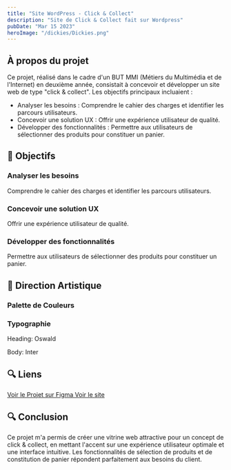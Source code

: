 ```yaml
---
title: "Site WordPress - Click & Collect"
description: "Site de Click & Collect fait sur Wordpress"
pubDate: "Mar 15 2023"
heroImage: "/dickies/Dickies.png"
---
```


<div class="bg-violet-900/20 p-8 rounded-xl border border-violet-300/30 mb-12 hover:bg-violet-900/30 transition-all duration-300 transform hover:-translate-y-1">
    <h2 class="text-2xl font-bold text-violet-300 mb-4 animate-fade-in">À propos du projet</h2>
    <p class="animate-slide-up text-violet-100">Ce projet, réalisé dans le cadre d'un BUT MMI (Métiers du Multimédia et de l'Internet) en deuxième année, consistait à concevoir et développer un site web de type "click & collect". Les objectifs principaux incluaient :</p>
    <ul class="list-disc list-inside text-violet-100">
        <li>Analyser les besoins : Comprendre le cahier des charges et identifier les parcours utilisateurs.</li>
        <li>Concevoir une solution UX : Offrir une expérience utilisateur de qualité.</li>
        <li>Développer des fonctionnalités : Permettre aux utilisateurs de sélectionner des produits pour constituer un panier.</li>
    </ul>
</div>

## 🎯 Objectifs

<div class="grid grid-cols-1 md:grid-cols-3 gap-4 sm:gap-6 my-6 sm:my-8">
    <div class="bg-violet-900/20 p-4 sm:p-6 rounded-xl border border-violet-300/30 hover:bg-violet-900/30 transition-all duration-300 transform hover:-translate-y-1 animate-fade-in-up delay-100">
        <h3 class="text-lg font-bold text-violet-300 mb-2">Analyser les besoins</h3>
        <p class="text-sm sm:text-base text-violet-100">Comprendre le cahier des charges et identifier les parcours utilisateurs.</p>
    </div>
    <div class="bg-violet-900/20 p-4 sm:p-6 rounded-xl border border-violet-300/30 hover:bg-violet-900/30 transition-all duration-300 transform hover:-translate-y-1 animate-fade-in-up delay-200">
        <h3 class="text-lg font-bold text-violet-300 mb-2">Concevoir une solution UX</h3>
        <p class="text-sm sm:text-base text-violet-100">Offrir une expérience utilisateur de qualité.</p>
    </div>
    <div class="bg-violet-900/20 p-4 sm:p-6 rounded-xl border border-violet-300/30 hover:bg-violet-900/30 transition-all duration-300 transform hover:-translate-y-1 animate-fade-in-up delay-300">
        <h3 class="text-lg font-bold text-violet-300 mb-2">Développer des fonctionnalités</h3>
        <p class="text-sm sm:text-base text-violet-100">Permettre aux utilisateurs de sélectionner des produits pour constituer un panier.</p>
    </div>
</div>

## 🎨 Direction Artistique

<div class="grid grid-cols-1 md:grid-cols-2 gap-4 sm:gap-6 my-6 sm:my-8">
    <div class="bg-violet-900/20 p-4 sm:p-6 rounded-xl border border-violet-300/30 hover:bg-violet-900/30 transition-all duration-300 transform hover:-translate-y-1 animate-fade-in-up">
        <h3 class="text-lg font-bold text-violet-300 mb-3 sm:mb-4">Palette de Couleurs</h3>
        <div class="flex flex-wrap gap-3 sm:gap-4 animate-slide-in-right">
            <div class="w-10 h-10 sm:w-12 sm:h-12 rounded-full bg-black hover:scale-110 transition-transform"></div>
            <div class="w-10 h-10 sm:w-12 sm:h-12 rounded-full bg-gray-600 hover:scale-110 transition-transform"></div>
            <div class="w-10 h-10 sm:w-12 sm:h-12 rounded-full bg-gray-50 hover:scale-110 transition-transform"></div>
            <div class="w-10 h-10 sm:w-12 sm:h-12 rounded-full bg-slate-600 hover:scale-110 transition-transform"></div>
            <div class="w-10 h-10 sm:w-12 sm:h-12 rounded-full bg-blue-800 hover:scale-110 transition-transform"></div>
            <div class="w-10 h-10 sm:w-12 sm:h-12 rounded-full bg-blue-500 hover:scale-110 transition-transform"></div>
            <div class="w-10 h-10 sm:w-12 sm:h-12 rounded-full bg-red-700 hover:scale-110 transition-transform"></div>
            <div class="w-10 h-10 sm:w-12 sm:h-12 rounded-full bg-red-500 hover:scale-110 transition-transform"></div>
            <div class="w-10 h-10 sm:w-12 sm:h-12 rounded-full bg-yellow-400 hover:scale-110 transition-transform"></div>
        </div>
    </div>
    <div class="bg-violet-900/20 p-4 sm:p-6 rounded-xl border border-violet-300/30 hover:bg-violet-900/30 transition-all duration-300 transform hover:-translate-y-1 animate-fade-in-up delay-100">
        <h3 class="text-lg font-bold text-violet-300 mb-3 sm:mb-4">Typographie</h3>
        <p class="font-bold text-violet-100">Heading: Oswald</p>
        <p class="text-violet-100">Body: Inter</p>
    </div>
</div>

## 🔍 Liens

<div class="py-5">
    <a href="https://www.figma.com/design/8bb4GV6U1kEk4vIk8iSJk8/Lauriere_Joseph_Vibien?node-id=0-1&t=8xBuOoS2qwpOA55u-1" target="_blank"
       class="inline-flex items-center px-6 py-3 bg-violet-500/30 hover:bg-violet-500/40 text-violet-200 rounded-lg transition-all duration-300 hover:-translate-y-0.5">
        Voir le Projet sur Figma
    </a>
     <a href="https://www.o-joseph.mmi-limoges.fr/wordpress_acom/" target="_blank"
       class="inline-flex items-center px-6 py-3 bg-violet-500/30 hover:bg-violet-500/40 text-violet-200 rounded-lg transition-all duration-300 hover:-translate-y-0.5">
        Voir le site
    </a>
</div>

## 🔍 Conclusion

<div class="bg-gradient-to-r from-violet-400/30 to-violet-300/30 rounded-xl p-8 my-12 hover:from-violet-400/40 hover:to-violet-300/40 transition-all duration-500 transform hover:-translate-y-1 animate-fade-in">
    <p class="text-lg text-violet-100">
        Ce projet m'a permis de créer une vitrine web attractive pour un concept de click & collect, en mettant l'accent sur une expérience utilisateur optimale et une interface intuitive. Les fonctionnalités de sélection de produits et de constitution de panier répondent parfaitement aux besoins du client.
    </p>
</div>